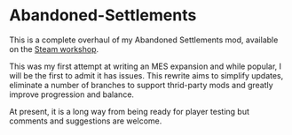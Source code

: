 # Abandoned-Settlements

This is a complete overhaul of my Abandoned Settlements mod, available on the [Steam workshop](https://steamcommunity.com/sharedfiles/filedetails/?id=2310821218).

This was my first attempt at writing an MES expansion and while popular, I will be the first to admit it has issues.  This rewrite aims to simplify updates, eliminate a number of branches to support thrid-party mods and greatly improve progression and balance. 

At present, it is a long way from being ready for player testing but comments and suggestions are welcome. 
